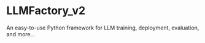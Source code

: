 # LLMFactory_v2
An easy-to-use Python framework for LLM training, deployment, evaluation, and more...
